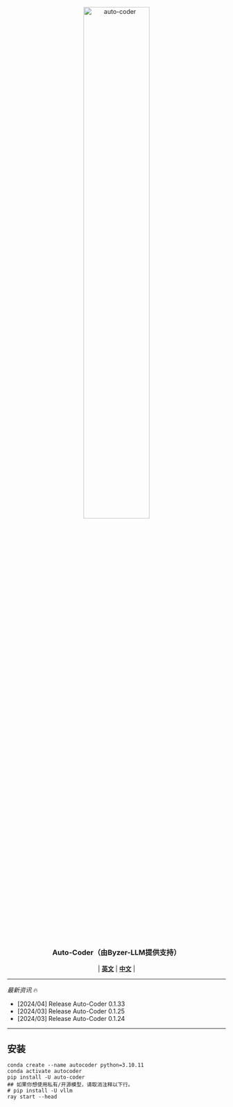 <p align="center">
  <picture>    
    <img alt="auto-coder" src="https://github.com/allwefantasy/byzer-llm/blob/master/docs/source/assets/logos/logo.jpg"  width=55%>
  </picture>
</p>

<h3 align="center">
Auto-Coder（由Byzer-LLM提供支持）
</h3>

<p align="center">
| <a href="./docs/en"><b>英文</b></a> | <a href="./docs/zh"><b>中文</b></a> |

</p>

---

*最新资讯* 🔥

- [2024/04] Release Auto-Coder 0.1.33
- [2024/03] Release Auto-Coder 0.1.25
- [2024/03] Release Auto-Coder 0.1.24


---


## 安装

```shell
conda create --name autocoder python=3.10.11
conda activate autocoder
pip install -U auto-coder
## 如果你想使用私有/开源模型，请取消注释以下行。
# pip install -U vllm
ray start --head
```

